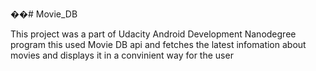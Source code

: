 ��# Movie_DB


This project was a part of Udacity Android Development Nanodegree program this used Movie DB api and fetches the latest infomation about movies and displays it in a convinient way for the user

